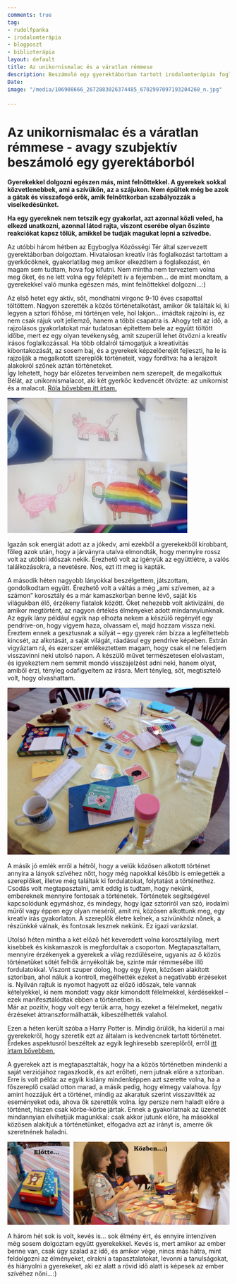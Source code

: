```yaml
---
comments: true
tag:
- rudolfpanka
- irodalomterápia
- blogposzt
- biblioterápia
layout: default
title: Az unikornismalac és a váratlan rémmese
description: Beszámoló egy gyerektáborban tartott irodalomterápiás foglalkozásaimról.
Date: 
image: "/media/106908666_2672883026374485_6702997097193204260_n.jpg"

---
```

# Az unikornismalac és a váratlan rémmese - avagy szubjektív beszámoló egy gyerektáborból

**Gyerekekkel dolgozni egészen más, mint felnőttekkel. A gyerekek sokkal közvetlenebbek, ami a szívükön, az a szájukon. Nem épültek még be azok a gátak és visszafogó erők, amik felnőttkorban szabályozzák a viselkedésünket.**

**Ha egy gyereknek nem tetszik egy gyakorlat, azt azonnal közli veled, ha elkezd unatkozni, azonnal látod rajta, viszont cserébe olyan őszinte reakciókat kapsz tőlük, amikkel be tudják magukat lopni a szívedbe.**

Az utóbbi három hétben az Egyboglya Közösségi Tér által szervezett gyerektáborban dolgoztam. Hivatalosan kreatív írás foglalkozást tartottam a gyerkőcöknek, gyakorlatilag meg amikor elkezdtem a foglalkozást, én magam sem tudtam, hova fog kifutni. Nem mintha nem terveztem volna meg őket, és ne lett volna egy felépített ív a fejemben... de mint mondtam, a gyerekekkel való munka egészen más, mint felnőttekkel dolgozni...:)

Az első hetet egy aktív, sőt, mondhatni virgonc 9-10 éves csapattal töltöttem. Nagyon szerették a közös történetalkotást, amikor ők találták ki, ki legyen a sztori főhőse, mi történjen vele, hol lakjon... imádtak rajzolni is, ez nem csak rájuk volt jellemző, hanem a többi csapatra is. Ahogy telt az idő, a rajzolásos gyakorlatokat már tudatosan építettem bele az együtt töltött időbe, mert ez egy olyan tevékenység, amit szuperül lehet ötvözni a kreatív írásos foglalkozással. Ha több oldalról támogatjuk a kreativitás kibontakozását, az sosem baj, és a gyerekek képzelőerejét fejleszti, ha le is rajzolják a megalkotott szereplők történeteit, vagy fordítva: ha a lerajzolt alakokról szőnek aztán történeteket.  
Így lehetett, hogy bár előzetes terveimben nem szerepelt, de megalkottuk Bélát, az unikornismalacot, aki két gyerkőc kedvencét ötvözte: az unikornist és a malacot. [Róla bővebben itt írtam.](https://www.facebook.com/263008247482207/photos/a.265268033922895/955684121547946/)

![](/media/105594852_1151833895193425_6773018924846129260_n.jpg)

Igazán sok energiát adott az a jókedv, ami ezekből a gyerekekből kirobbant, főleg azok után, hogy a járványra utalva elmondták, hogy mennyire rossz volt az utóbbi időszak nekik. Érezhető volt az igényük az együttlétre, a valós találkozásokra, a nevetésre. Nos, ezt itt meg is kapták.

A második héten nagyobb lányokkal beszélgettem, játszottam, gondolkodtam együtt. Érezhető volt a váltás a még „ami szívemen, az a számon” korosztály és a már kamaszkorban benne lévő, saját kis világukban élő, érzékeny fiatalok között. Őket nehezebb volt aktivizálni, de amikor megtörtént, az nagyon értékés élményeket adott mindannyiunknak. Az egyik lány például egyik nap elhozta nekem a készülő regényét egy pendrive-on, hogy vigyem haza, olvassam el, majd hozzam vissza neki. Éreztem ennek a gesztusnak a súlyát – egy gyerek rám bízza a legféltettebb kincsét, az alkotását, a saját világát, ráadásul egy pendrive képében. Extrán vigyáztam rá, és ezerszer emlékeztettem magam, hogy csak el ne feledjem visszavinni neki utolsó napon. A készülő művet természetesen elolvastam, és igyekeztem nem semmit mondó visszajelzést adni neki, hanem olyat, amiből érzi, tényleg odafigyeltem az írásra. Mert tényleg, sőt, megtisztelő volt, hogy olvashattam.

![](/media/106908666_2672883026374485_6702997097193204260_n.jpg)

A másik jó emlék erről a hétről, hogy a velük közösen alkotott történet annyira a lányok szívéhez nőtt, hogy még napokkal később is emlegették a szereplőket, illetve még találtak ki fordulatokat, folytatást a történethez. Csodás volt megtapasztalni, amit eddig is tudtam, hogy nekünk, embereknek mennyire fontosak a történetek. Történetek segítségével kapcsolódunk egymáshoz, és mindegy, hogy igaz sztoriról van szó, irodalmi műről vagy éppen egy olyan meséről, amit mi, közösen alkottunk meg, egy kreatív írás gyakorlaton. A szereplők életre kelnek, a szívünkhöz nőnek, a részünkké válnak, és fontosak lesznek nekünk. Ez igazi varázslat.

Utolsó héten mintha a két előző hét keveredett volna korosztályilag, mert kisebbek és kiskamaszok is megfordultak a csoporton. Megtapasztaltam, mennyire érzékenyek a gyerekek a világ rezdüléseire, ugyanis az ő közös történetüket sötét felhők árnyékolták be, szinte már rémmesébe illő fordulatokkal. Viszont szuper dolog, hogy egy ilyen, közösen alakított sztoriban, ahol náluk a kontroll, megélhették ezeket a negatívabb érzéseket is. Nyilván rajtuk is nyomot hagyott az előző időszak, tele vannak kételyekkel, ki nem mondott vagy akár kimondott félelmekkel, kérdésekkel – ezek manifesztálódtak ebben a történetben is.  
Már az pozitív, hogy volt egy terük arra, hogy ezeket a félelmeket, negatív érzéseket áttranszformálhatták, kibeszélhették valahol.

Ezen a héten került szóba a Harry Potter is. Mindig örülök, ha kiderül a mai gyerekekről, hogy szeretik ezt az általam is kedvencnek tartott történetet. Érdekes aspektusról beszéltek az egyik leghíresebb szereplőről, erről [itt írtam bővebben.](https://www.facebook.com/263008247482207/photos/a.265268033922895/964297037353321/)

A gyerekek azt is megtapasztalták, hogy ha a közös történetben mindenki a saját verziójához ragaszkodik, és azt erőlteti, nem jutnak előre a sztoriban. Erre is volt példa: az egyik kislány mindenképpen azt szerette volna, ha a főszereplő család otton marad, a másik pedig, hogy elmegy valahova. Így amint hozzájuk ért a történet, mindig az akaratuk szerint visszavitték az eseményeket oda, ahova ők szerették volna. Így persze nem haladt előre a történet, hiszen csak körbe-körbe jártak. Ennek a gyakorlatnak az üzenetét mindannyian elvihetjük magunkkal: csak akkor jutunk előre, ha másokkal közösen alakítjuk a történetünket, elfogadva azt az irányt is, amerre ők szeretnének haladni.

![](/media/107656863_760921548062674_3533311268753494394_n.jpg)

A három hét sok is volt, kevés is... sok élmény ért, és ennyire intenzíven még sosem dolgoztam együtt gyerekekkel. Kevés is, mert amikor az ember benne van, csak úgy szalad az idő, és amikor vége, nincs más hátra, mint feldolgozni az élményeket, elrakni a tapasztalatokat, levonni a tanulságokat, és hiányolni a gyerekeket, aki ez alatt a rövid idő alatt is képesek az ember szívéhez nőni...:)